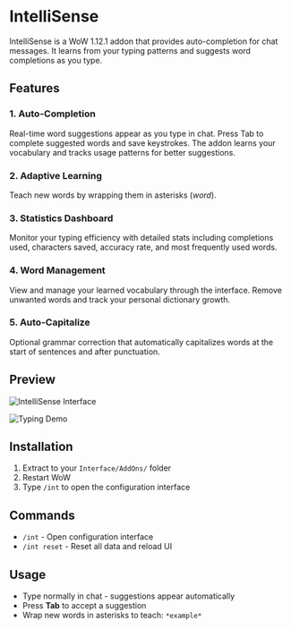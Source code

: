 # IntelliSense

IntelliSense is a WoW 1.12.1 addon that provides auto-completion for chat messages.
It learns from your typing patterns and suggests word completions as you type.

## Features

### 1. Auto-Completion
Real-time word suggestions appear as you type in chat. Press Tab to complete suggested words and save keystrokes.
The addon learns your vocabulary and tracks usage patterns for better suggestions.

### 2. Adaptive Learning
Teach new words by wrapping them in asterisks (*word*).

### 3. Statistics Dashboard
Monitor your typing efficiency with detailed stats including completions used, characters saved, accuracy rate, and most frequently used words.

### 4. Word Management
View and manage your learned vocabulary through the interface. Remove unwanted words and track your personal dictionary growth.

### 5. Auto-Capitalize
Optional grammar correction that automatically capitalizes words at the start of sentences and after punctuation.

## Preview

![IntelliSense Interface](https://i.ibb.co/wNKc90YY/Download.png)

![Typing Demo](https://i.ibb.co/7tKxPSn1/ezgif-566e67d109cb3d.gif)

## Installation

1. Extract to your `Interface/AddOns/` folder
2. Restart WoW
3. Type `/int` to open the configuration interface

## Commands

- `/int` - Open configuration interface
- `/int reset` - Reset all data and reload UI

## Usage

- Type normally in chat - suggestions appear automatically
- Press **Tab** to accept a suggestion
- Wrap new words in asterisks to teach: `*example*`